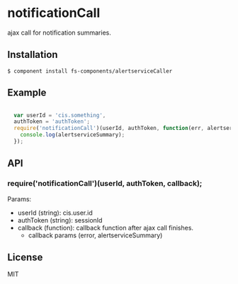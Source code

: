 
# notificationCall

  ajax call for notification summaries.

## Installation

    $ component install fs-components/alertserviceCaller

## Example
```js

  var userId = 'cis.something',
  authToken = 'authToken';
  require('notificationCall')(userId, authToken, function(err, alertserviceSummary){
    console.log(alertserviceSummary);
  });

```
## API

### require('notificationCall')(userId, authToken, callback);

  Params:
  - userId (string): cis.user.id
  - authToken (string): sessionId
  - callback (function): callback function after ajax call finishes.
    - callback params (error, alertserviceSummary)
   

## License

  MIT
